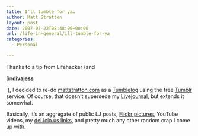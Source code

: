 ```yaml
---
title: I’ll tumble for ya…
author: Matt Stratton
layout: post
date: 2007-03-22T08:48:00+00:00
url: /life-in-general/ill-tumble-for-ya
categories:
  - Personal

---
```

Thanks to a tip from Lifehacker (and 

<div class="ljuser">
  <a href="http://divajess.livejournal.com/profile"><img width="17" alt="[info]" src="http://stat.livejournal.com/img/userinfo.gif" style="border:0 none;vertical-align:bottom;" /></a><a href="http://divajess.livejournal.com/"><b>divajess</b></a>
</div>

&nbsp;), I decided to re-do [mattstratton.com][1] as a [Tumblelog][2] using the free [Tumblr][3] service. Of course, that doesn&#8217;t supersede my [Livejournal][4], but extends it somewhat.

Basically, it&#8217;s an aggregate of public LJ posts, [Flickr pictures][5], YouTube videos, my [del.icio.us links][6], and pretty much any other random crap I come up with.

 [1]: /
 [2]: http://en.wikipedia.org/wiki/Tumblelog
 [3]: http://www.tumblr.com
 [4]: http://52.25.237.31
 [5]: http://www.flickr.com/photos/mugsy
 [6]: http://del.icio.us/mattstratton